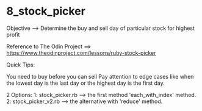 # 8_stock_picker
Objective --> Determine the buy and sell day of particular stock for highest profit

Reference to The Odin Project ==> https://www.theodinproject.com/lessons/ruby-stock-picker

Quick Tips:

You need to buy before you can sell
Pay attention to edge cases like when the lowest day is the last day or the highest day is the first day.

2 Options: 
1: stock_picker.rb --> the first method 'each_with_index' method.
2: stock_picker_v2.rb --> the alternative with 'reduce' method.